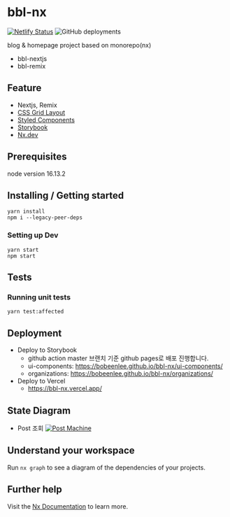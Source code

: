 # bbl-nx

[![Netlify Status](https://api.netlify.com/api/v1/badges/9df06975-e9cf-4761-bf57-48f6f970c96b/deploy-status)](https://app.netlify.com/sites/bbl/deploys)
![GitHub deployments](https://img.shields.io/github/deployments/BoBeenLee/bbl-nx/production?label=vercel&logo=vercel&logoColor=white)

blog & homepage project based on monorepo(nx)

- bbl-nextjs
- bbl-remix

## Feature

- Nextjs, Remix
- [CSS Grid Layout](https://www.youtube.com/watch?v=7kVeCqQCxlk)
- [Styled Components](https://github.com/styled-components/styled-components)
- [Storybook](https://github.com/storybooks/storybook)
- [Nx.dev](https://nx.dev/)

## Prerequisites

node version 16.13.2

## Installing / Getting started

```shell
yarn install
npm i --legacy-peer-deps
```

### Setting up Dev

```
yarn start
npm start
```

## Tests

### Running unit tests

```
yarn test:affected
```

## Deployment

- Deploy to Storybook
  - github action master 브랜치 기준 github pages로 배포 진행합니다.
  - ui-components: https://bobeenlee.github.io/bbl-nx/ui-components/
  - organizations: https://bobeenlee.github.io/bbl-nx/organizations/
- Deploy to Vercel
  - https://bbl-nx.vercel.app/

## State Diagram

- Post 조회
[![Post Machine](https://stately.ai/registry/machines/d896bb7e-cfde-4a9c-b62e-cb716c43df7d.png)](https://stately.ai/viz/d896bb7e-cfde-4a9c-b62e-cb716c43df7d)
  
## Understand your workspace

Run `nx graph` to see a diagram of the dependencies of your projects.

## Further help

Visit the [Nx Documentation](https://nx.dev) to learn more.
